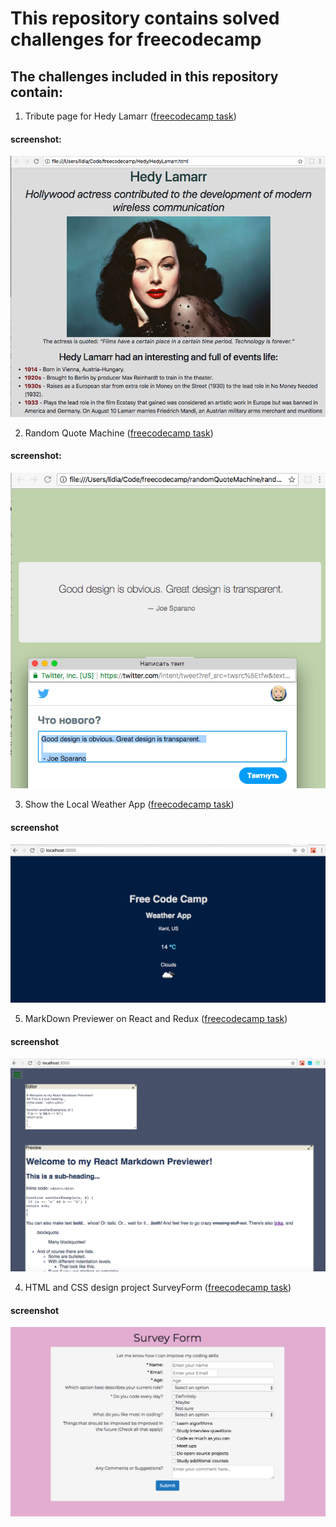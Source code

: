 # This repository contains solved challenges for freecodecamp

## The challenges included in this repository contain:

1. Tribute page for Hedy Lamarr ([freecodecamp task]( https://learn.freecodecamp.org/responsive-web-design/responsive-web-design-projects/build-a-tribute-page))

#### screenshot:

![Hedy Lamarr screenshot](https://github.com/lidia-saf/freecodecamp/blob/master/Hedy/Screenshot.png)

2. Random Quote Machine ([freecodecamp task](https://www.freecodecamp.org/challenges/build-a-random-quote-machine))

#### screenshot:

![RandomQuoteMachine screenshot](https://github.com/lidia-saf/freecodecamp/blob/master/randomQuoteMachine/Screenshot2.png)

3. Show the Local Weather App ([freecodecamp task](https://www.freecodecamp.org/challenges/show-the-local-weather))

#### screenshot

![Current Geolocaiton Weather App](https://github.com/lidia-saf/freecodecamp/blob/master/my-app/WeatherAppInReactScreenshot.png)

5. MarkDown Previewer on React and Redux ([freecodecamp task](https://learn.freecodecamp.org/front-end-libraries/front-end-libraries-projects/build-a-markdown-previewer))

#### screenshot

![Markdown Previewer screenshot](https://github.com/lidia-saf/freecodecamp/blob/master/markdwonPage/my-app/screenshot1.png)

4. HTML and CSS design project SurveyForm ([freecodecamp task](https://learn.freecodecamp.org/responsive-web-design/responsive-web-design-projects/build-a-survey-form))

#### screenshot

![Survey Form with Bootstrap](https://github.com/lidia-saf/freecodecamp/blob/master/FrontEndProjects/surveyFormScreenshot.png)
